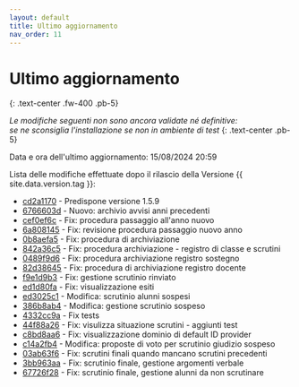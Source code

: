 ```yaml
---
layout: default
title: Ultimo aggiornamento
nav_order: 11
---
```


# Ultimo aggiornamento
{: .text-center .fw-400 .pb-5}

_Le modifiche seguenti non sono ancora validate né definitive:<br>se ne sconsiglia l'installazione se non in ambiente di test_
{: .text-center .pb-5}

Data e ora dell'ultimo aggiornamento: 15/08/2024 20:59

Lista delle modifiche effettuate dopo il rilascio della Versione {{ site.data.version.tag }}:

- [cd2a1170](http://github.com/iisgiua/giuaschool/commit/cd2a117026cbdbf749d78e5ec3bbad32eef26003) - Predispone versione 1.5.9
- [6766603d](http://github.com/iisgiua/giuaschool/commit/6766603dd32edcf481d7212fd13142d0443b7fc3) - Nuovo: archivio avvisi anni precedenti
- [cef0ef6c](http://github.com/iisgiua/giuaschool/commit/cef0ef6c585e4853549e2cf5c80ba187b36d08d3) - Fix: procedura passaggio all'anno nuovo
- [6a808145](http://github.com/iisgiua/giuaschool/commit/6a808145e9e7af141e46db8d1f71997f142607b2) - Fix: revisione procedura passaggio nuovo anno
- [0b8aefa5](http://github.com/iisgiua/giuaschool/commit/0b8aefa517f0f94565a898b305c42a81c599c9fd) - Fix: procedura di archiviazione
- [842a36c5](http://github.com/iisgiua/giuaschool/commit/842a36c548c0da2b8dc12f9ba65b9188872afa94) - Fix: procedura archiviazione - registro di classe e scrutini
- [0489f9d6](http://github.com/iisgiua/giuaschool/commit/0489f9d61a279e090dd24c11c36478e73aba489b) - Fix: procedura archiviazione registro sostegno
- [82d38645](http://github.com/iisgiua/giuaschool/commit/82d38645c856b7c0522d4849fc46a350947767ba) - Fix: procedura di archiviazione registro docente
- [f9e1d9b3](http://github.com/iisgiua/giuaschool/commit/f9e1d9b37bf7e47ef19310ffc6bf45d2d1782a92) - Fix: gestione scrutinio rinviato
- [ed1d80fa](http://github.com/iisgiua/giuaschool/commit/ed1d80fa4c454d1b857ae677200d86754d3499fa) - Fix: visualizzazione esiti
- [ed3025c1](http://github.com/iisgiua/giuaschool/commit/ed3025c14c109609dc5612f00cd8af7e7f12b5ea) - Modifica: scrutinio alunni sospesi
- [386b8ab4](http://github.com/iisgiua/giuaschool/commit/386b8ab4a0a7bed1ac7d5f10c46917a99ba5deb3) - Modifica: gestione scrutinio sospeso
- [4332cc9a](http://github.com/iisgiua/giuaschool/commit/4332cc9ab48345083ee693897ba5b99d09e60168) - Fix tests
- [44f88a26](http://github.com/iisgiua/giuaschool/commit/44f88a26b7d8dd20f97d4a803dc971cdcffbbd60) - Fix: visulizza situazione scrutini - aggiunti test
- [c8bd8aa6](http://github.com/iisgiua/giuaschool/commit/c8bd8aa6deb349deacff3a20030041e9cb3f0568) - Fix: visualizzazione dominio di default ID provider
- [c14a2fb4](http://github.com/iisgiua/giuaschool/commit/c14a2fb45592d69bab9e96eff8ae0b91aa954404) - Modifica: proposte di voto per scrutinio giudizio sospeso
- [03ab63f6](http://github.com/iisgiua/giuaschool/commit/03ab63f6329b00e76014e407654ebf5945c74318) - Fix: scrutini finali quando mancano scrutini precedenti
- [3bb963aa](http://github.com/iisgiua/giuaschool/commit/3bb963aad7dab8f5a167ec521c469d3cef9484d3) - Fix: scrutinio finale, gestione argomenti verbale
- [67726f28](http://github.com/iisgiua/giuaschool/commit/67726f28f3607fb9dce976205565a7c51f8092fe) - Fix: scrutinio finale, gestione alunni da non scrutinare

